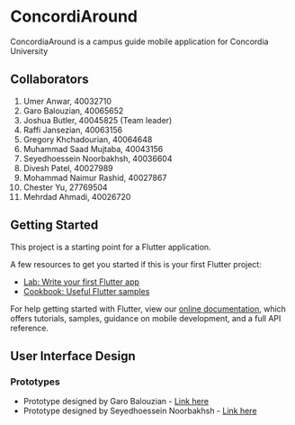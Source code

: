 # ConcordiAround

ConcordiaAround is a campus guide mobile application for Concordia University

## Collaborators

1. Umer Anwar, 40032710
2. Garo Balouzian, 40065652
3. Joshua Butler, 40045825 (Team leader)
4. Raffi Jansezian, 40063156
5. Gregory Khchadourian, 40064648
6. Muhammad Saad Mujtaba, 40043156
7. Seyedhoessein Noorbakhsh, 40036604
8. Divesh Patel, 40027989
9. Mohammad Naimur Rashid, 40027867
10. Chester Yu, 27769504
11. Mehrdad Ahmadi, 40026720

## Getting Started

This project is a starting point for a Flutter application.

A few resources to get you started if this is your first Flutter project:

- [Lab: Write your first Flutter app](https://flutter.dev/docs/get-started/codelab)
- [Cookbook: Useful Flutter samples](https://flutter.dev/docs/cookbook)

For help getting started with Flutter, view our
[online documentation](https://flutter.dev/docs), which offers tutorials,
samples, guidance on mobile development, and a full API reference.

## User Interface Design

### Prototypes

- Prototype designed by Garo Balouzian - [Link here](https://www.figma.com/file/XzHOtigWV0hs67zmfdpPtm/Concordia-Navigation-App?node-id=0%3A1)
- Prototype designed by Seyedhoessein Noorbakhsh - [Link here](https://www.figma.com/file/WlTDgUjK4guinFq5b1VtfV/ConcordiAround?node-id=0%3A1)

